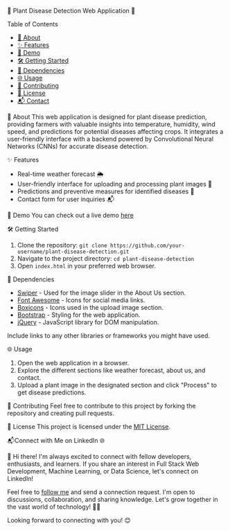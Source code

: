  🌱 Plant Disease Detection Web Application 🌿

 Table of Contents
- [🌿 About](about)
- [✨ Features](features)
- [🚀 Demo](demo)
- [🛠 Getting Started](getting-started)
- [🔗 Dependencies](dependencies)
- [🌐 Usage](usage)
- [🤝 Contributing](contributing)
- [📝 License](license)
- [📬 Contact](contact)

 🌿 About
This web application is designed for plant disease prediction, providing farmers with valuable insights into temperature, humidity, wind speed, and predictions for potential diseases affecting crops. It integrates a user-friendly interface with a backend powered by Convolutional Neural Networks (CNNs) for accurate disease detection.

 ✨ Features
- Real-time weather forecast 🌦️
- User-friendly interface for uploading and processing plant images 📸
- Predictions and preventive measures for identified diseases 🌱
- Contact form for user inquiries 📬

 🚀 Demo
You can check out a live demo [here](https://fabulous-pavlova-ffac96.netlify.app/home1)

 🛠 Getting Started
1. Clone the repository: `git clone https://github.com/your-username/plant-disease-detection.git`
2. Navigate to the project directory: `cd plant-disease-detection`
3. Open `index.html` in your preferred web browser.

 🔗 Dependencies
- [Swiper](https://swiperjs.com/) - Used for the image slider in the About Us section.
- [Font Awesome](https://fontawesome.com/) - Icons for social media links.
- [Boxicons](https://boxicons.com/) - Icons used in the upload image section.
- [Bootstrap](https://getbootstrap.com/) - Styling for the web application.
- [jQuery](https://jquery.com/) - JavaScript library for DOM manipulation.

Include links to any other libraries or frameworks you might have used.

 🌐 Usage
1. Open the web application in a browser.
2. Explore the different sections like weather forecast, about us, and contact.
3. Upload a plant image in the designated section and click "Process" to get disease predictions.

 🤝 Contributing
Feel free to contribute to this project by forking the repository and creating pull requests.

 📝 License
This project is licensed under the [MIT License](LICENSE).

📬Connect with Me on LinkedIn 🌐

👋 Hi there! I'm always excited to connect with fellow developers, enthusiasts, and learners. If you share an interest in Full Stack Web Development, Machine Learning, or Data Science, let's connect on LinkedIn!

Feel free to [follow me](https://www.linkedin.com/in/suresh-kumar-k-398439237/) and send a connection request. I'm open to discussions, collaboration, and sharing knowledge. Let's grow together in the vast world of technology! 🚀✨

Looking forward to connecting with you! 😊
